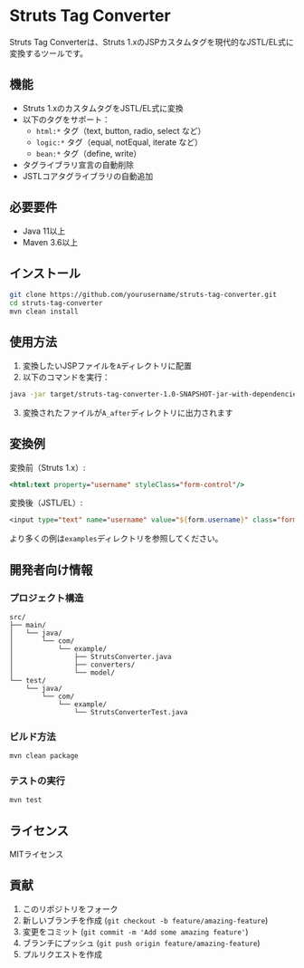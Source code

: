 # Struts Tag Converter

Struts Tag Converterは、Struts 1.xのJSPカスタムタグを現代的なJSTL/EL式に変換するツールです。

## 機能

- Struts 1.xのカスタムタグをJSTL/EL式に変換
- 以下のタグをサポート：
  - `html:*` タグ（text, button, radio, select など）
  - `logic:*` タグ（equal, notEqual, iterate など）
  - `bean:*` タグ（define, write）
- タグライブラリ宣言の自動削除
- JSTLコアタグライブラリの自動追加

## 必要要件

- Java 11以上
- Maven 3.6以上

## インストール

```bash
git clone https://github.com/yourusername/struts-tag-converter.git
cd struts-tag-converter
mvn clean install
```

## 使用方法

1. 変換したいJSPファイルを`A`ディレクトリに配置
2. 以下のコマンドを実行：

```bash
java -jar target/struts-tag-converter-1.0-SNAPSHOT-jar-with-dependencies.jar
```

3. 変換されたファイルが`A_after`ディレクトリに出力されます

## 変換例

変換前（Struts 1.x）:
```jsp
<html:text property="username" styleClass="form-control"/>
```

変換後（JSTL/EL）:
```jsp
<input type="text" name="username" value="${form.username}" class="form-control"/>
```

より多くの例は`examples`ディレクトリを参照してください。

## 開発者向け情報

### プロジェクト構造

```
src/
├── main/
│   └── java/
│       └── com/
│           └── example/
│               ├── StrutsConverter.java
│               ├── converters/
│               └── model/
└── test/
    └── java/
        └── com/
            └── example/
                └── StrutsConverterTest.java
```

### ビルド方法

```bash
mvn clean package
```

### テストの実行

```bash
mvn test
```

## ライセンス

MITライセンス

## 貢献

1. このリポジトリをフォーク
2. 新しいブランチを作成 (`git checkout -b feature/amazing-feature`)
3. 変更をコミット (`git commit -m 'Add some amazing feature'`)
4. ブランチにプッシュ (`git push origin feature/amazing-feature`)
5. プルリクエストを作成
